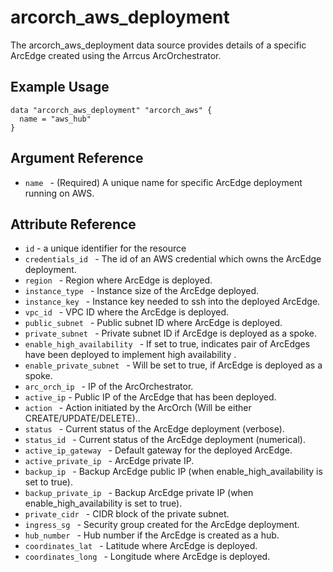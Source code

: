# <resource name> arcorch_aws_deployment

The arcorch_aws_deployment data source provides details of a specific ArcEdge created using the Arrcus ArcOrchestrator.

## Example Usage

```hcl
data "arcorch_aws_deployment" "arcorch_aws" {
  name = "aws_hub"
}
```

## Argument Reference

* `name ` - (Required) A unique name for specific ArcEdge deployment running on AWS.

## Attribute Reference

* `id` - a unique identifier for the resource
* `credentials_id ` - The id of an AWS credential which owns the ArcEdge deployment.
* `region ` - Region where ArcEdge is deployed.
* `instance_type ` -  Instance size of the ArcEdge deployed.
* `instance_key ` -  Instance key needed to ssh into the deployed ArcEdge.
* `vpc_id ` -  VPC ID where the ArcEdge is deployed.
* `public_subnet ` - Public subnet ID where ArcEdge is deployed.
* `private_subnet ` -  Private subnet ID if ArcEdge is deployed as a spoke.
* `enable_high_availability ` -  If set to true, indicates pair of ArcEdges have been deployed to implement high availability .
* `enable_private_subnet ` -  Will be set to true, if ArcEdge is deployed as a spoke.
* `arc_orch_ip ` -  IP of the ArcOrchestrator.
* `active_ip` - Public IP of the ArcEdge that has been deployed.
* `action ` -  Action initiated by the ArcOrch (Will be either CREATE/UPDATE/DELETE)..
* `status ` -   Current status of the ArcEdge deployment (verbose).
* `status_id ` -   Current status of the ArcEdge deployment (numerical).
* `active_ip_gateway ` -  Default gateway for the deployed ArcEdge.
* `active_private_ip ` -  ArcEdge private IP.
* `backup_ip ` -  Backup ArcEdge public IP (when enable_high_availability is set to true).
* `backup_private_ip ` -  Backup ArcEdge private IP (when enable_high_availability is set to true).
* `private_cidr ` - CIDR block of the private subnet.
* `ingress_sg ` -  Security group created for the ArcEdge deployment.
* `hub_number ` -  Hub number if the ArcEdge is created as a hub.
* `coordinates_lat ` -  Latitude where ArcEdge is deployed.
* `coordinates_long ` -  Longitude where ArcEdge is deployed.
